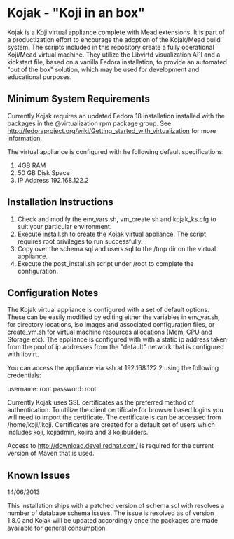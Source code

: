 Kojak - "Koji in an box"
========================

Kojak is a Koji virtual appliance complete with Mead extensions.  It is part of a productization effort to encourage the
adoption of the Kojak/Mead build system.  The scripts included in this repository create a fully operational Koji/Mead
virtual machine.  They utilize the Libvirtd visualization API and a kickstart file, based on a vanilla
Fedora installation, to provide an automated "out of the box" solution, which may be used for development and
educational purposes.

Minimum System Requirements
---------------------------

Currently Kojak requires an updated Fedora 18 installation installed with the packages in the @virtualization rpm 
package group. See http://fedoraproject.org/wiki/Getting_started_with_virtualization for more information. 

The virtual appliance is configured with he following default specifications:

1. 4GB RAM
2. 50 GB Disk Space
3. IP Address 192.168.122.2

Installation Instructions
------------------------

1.  Check and modify the env_vars.sh, vm_create.sh and kojak_ks.cfg to suit your particular environment.
2.  Execute install.sh to create the Kojak virtual appliance.  The script requires root privileges to run successfully. 
3.  Copy over the schema.sql and users.sql to the /tmp dir on the virtual appliance.
4.  Execute the post_install.sh script under /root to complete the configuration.

Configuration Notes
-------------------

The Kojak virtual appliance is configured with a set of default options.  These can be easily modified by editing either
the variables in env_var.sh, for directory locations, iso images and associated configuration files, or create_vm.sh for
virtual machine resources allocations (Mem, CPU and Storage etc).  The appliance is configured with with a static ip
address taken from the pool of ip addresses from the "default" network that is configured with libvirt.

You can access the appliance via ssh at 192.168.122.2 using the following credentials:

username: root
password: root

Currently Kojak uses SSL certificates as the preferred method of authentication. To utilize the client certificate for
browser based logins you will need to import the certificate. The certificate is can be accessed from /home/koji/.koji.
Certificates are created for a default set of users which includes koji, kojiadmin, kojira and 3 kojibuilders.

Access to http://download.devel.redhat.com/ is required for the current version of Maven that is used.

Known Issues
------------

14/06/2013

This installation ships with a patched version of schema.sql with resolves a number of database schema issues.  The
issue is resolved as of version 1.8.0 and Kojak will be updated accordingly once the packages are made available for 
general consumption.

